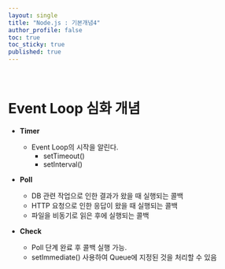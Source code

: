 ```yaml
---
layout: single
title: "Node.js : 기본개념4"
author_profile: false
toc: true
toc_sticky: true
published: true
---
```


<br>

# Event Loop 심화 개념

* **Timer**
  - Event Loop의 시작을 알린다.
    + setTimeout()
    + setInterval()
   
* **Poll**
  - DB 관련 작업으로 인한 결과가 왔을 때 실행되는 콜백
  - HTTP 요청으로 인한 응답이 왔을 때 실행되는 콜백
  - 파일을 비동기로 읽은 후에 실행되는 콜백
   
* **Check**
  - Poll 단계 완료 후 콜백 실행 가능.
  - setImmediate() 사용하여 Queue에 지정된 것을 처리할 수 있음